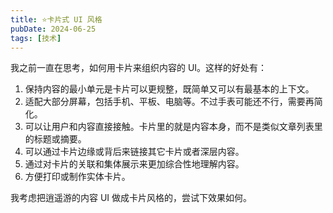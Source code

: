 ```yaml
---
title: ⭐️卡片式 UI 风格
pubDate: 2024-06-25
tags: [技术]
---
```


我之前一直在思考，如何用卡片来组织内容的 UI。这样的好处有：

1. 保持内容的最小单元是卡片可以更规整，既简单又可以有最基本的上下文。
2. 适配大部分屏幕，包括手机、平板、电脑等。不过手表可能还不行，需要再简化。
3. 可以让用户和内容直接接触。卡片里的就是内容本身，而不是类似文章列表里的标题或摘要。
4. 可以通过卡片边缘或背后来链接其它卡片或者深层内容。
5. 通过对卡片的关联和集体展示来更加综合性地理解内容。
6. 方便打印或制作实体卡片。

我考虑把逍遥游的内容 UI 做成卡片风格的，尝试下效果如何。
